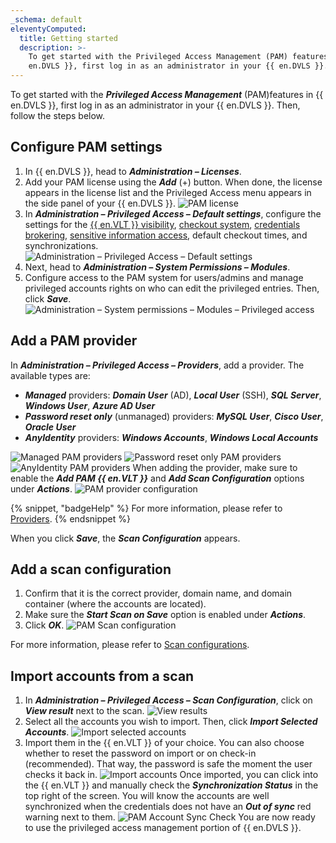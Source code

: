 ```yaml
---
_schema: default
eleventyComputed:
  title: Getting started
  description: >-
    To get started with the Privileged Access Management (PAM) features of {{
    en.DVLS }}, first log in as an administrator in your {{ en.DVLS }}.
---
```

To get started with the ***Privileged Access Management*** (PAM)features in {{ en.DVLS }}, first log in as an administrator in your {{ en.DVLS }}. Then, follow the steps below.

## Configure PAM settings

1. In {{ en.DVLS }}, head to ***Administration – Licenses***.
2. Add your PAM license using the ***Add*** (+) button. When done, the license appears in the license list and the Privileged Access menu appears in the side panel of your {{ en.DVLS }}. ![PAM license](https://cdnweb.devolutions.net/docs/docs_en_server_ServerOp2104.png)
3. In ***Administration – Privileged Access – Default settings***, configure the settings for the [{{ en.VLT }} visibility](/server/web-interface/vault-access/), [checkout system](/pam/server/checkout-process/request-checkout/), [credentials brokering](/pam/server/view-sensitive-data-account-brokering/), [sensitive information access](/pam/server/view-sensitive-data-account-brokering/), default checkout times, and synchronizations. ![Administration – Privileged Access – Default settings](https://cdnweb.devolutions.net/docs/docs_en_server_ServerOp2105.png)
4. Next, head to ***Administration – System Permissions – Modules***.
5. Configure access to the PAM system for users/admins and manage privileged accounts rights on who can edit the privileged entries. Then, click ***Save***. ![Administration – System permissions – Modules – Privileged access](https://cdnweb.devolutions.net/docs/docs_en_server_ServerOp2106.png)

## Add a PAM provider

In ***Administration – Privileged Access – Providers***, add a provider. The available types are:

* ***Managed*** providers: ***Domain User*** (AD), ***Local User*** (SSH), ***SQL Server***, ***Windows User***, ***Azure AD User***
* ***Password reset only*** (unmanaged) providers: ***MySQL User***, ***Cisco User***, ***Oracle User***
* ***AnyIdentity*** providers: ***Windows Accounts***, ***Windows Local Accounts***

![Managed PAM providers](https://cdnweb.devolutions.net/docs/docs_en_server_ServerOp2107.png) ![Password reset only PAM providers](https://cdnweb.devolutions.net/docs/docs_en_server_ServerOp2108.png) ![AnyIdentity PAM providers](https://cdnweb.devolutions.net/docs/docs_en_server_ServerOp2109.png) When adding the provider, make sure to enable the ***Add PAM {{ en.VLT }}*** and ***Add Scan Configuration*** options under ***Actions***. ![PAM provider configuration](https://cdnweb.devolutions.net/docs/docs_en_server_ServerOp2110.png)

{% snippet, "badgeHelp" %}
For more information, please refer to [Providers](/pam/server/providers/).
{% endsnippet %}

When you click ***Save***, the ***Scan Configuration*** appears.

## Add a scan configuration

1. Confirm that it is the correct provider, domain name, and domain container (where the accounts are located).
2. Make sure the ***Start Scan on Save*** option is enabled under ***Actions***.
3. Click ***OK***. ![PAM Scan configuration](https://cdnweb.devolutions.net/docs/docs_en_server_ServerOp2111.png)

For more information, please refer to [Scan configurations](/pam/scan-configurations/).

## Import accounts from a scan

1. In ***Administration – Privileged Access – Scan Configuration***, click on ***View result*** next to the scan. ![View results](https://cdnweb.devolutions.net/docs/docs_en_server_ServerOp2113.png)
2. Select all the accounts you wish to import. Then, click ***Import Selected Accounts***. ![Import selected accounts](https://cdnweb.devolutions.net/docs/docs_en_server_ServerOp2114.png)
3. Import them in the {{ en.VLT }} of your choice. You can also choose whether to reset the password on import or on check-in (recommended). That way, the password is safe the moment the user checks it back in. ![Import accounts](https://cdnweb.devolutions.net/docs/docs_en_server_ServerOp2115.png) Once imported, you can click into the {{ en.VLT }} and manually check the ***Synchronization Status*** in the top right of the screen. You will know the accounts are well synchronized when the credentials does not have an ***Out of sync*** red warning next to them. ![PAM Account Sync Check](https://cdnweb.devolutions.net/docs/docs_en_server_ServerOp2116.png) You are now ready to use the privileged access management portion of {{ en.DVLS }}.